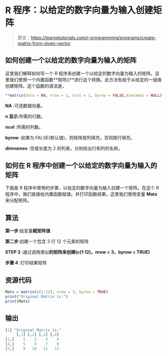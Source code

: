 # R 程序：以给定的数字向量为输入创建矩阵

> 原文：<https://learnetutorials.com/r-programming/programs/create-matrix-from-given-vector>

## 如何创建一个以给定的数字向量为输入的矩阵

这里我们解释如何写一个 R 程序来创建一个以给定的数字向量为输入的矩阵。这里我们使用一个内置函数**矩阵()**进行这个转换。此方法有助于从给定的一组值创建矩阵。这个函数的语法是，

```r
**matrix(data = NA, nrow = 1, ncol = 1, byrow = FALSE,dimnames = NULL)** 

```

**NA** :可选数据向量。

**n 显示**:所需的行数。

**ncol** :所需的列数。

**byrow** :如果为 FALSE(默认值)，则矩阵按列填充，否则按行填充。

**dimnames** :空或长度为 2 的列表，分别给出行和列的名称。

## 如何在 R 程序中创建一个以给定的数字向量为输入的矩阵

下面是 R 程序中使用的步骤，以给定的数字向量为输入创建一个矩阵。在这个 R 程序中，我们直接给内置函数赋值。并打印函数结果。这里我们使用变量 **Matx** 来分配矩阵。

## 算法

**第一步**:给变量**赋矩阵值**

**第二步**:创建一个包含 3 行 12 个元素的矩阵

**STEP 3** :通过调用类似**的矩阵来创建(c(1:12)，nrow = 3，byrow = TRUE)**

**步骤 4** :打印结果矩阵

## 资源代码

```r
Matx = matrix(c(1:12), nrow = 3, byrow = TRUE)
print("Original Matrix is:")
print(Matx)

```

## 输出

```r
[1] "Original Matrix is:"
     [,1] [,2] [,3] [,4]
[1,]    1    2    3    4
[2,]    5    6    7    8
[3,]    9   10   11   12
```
